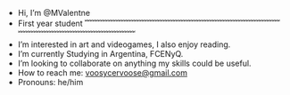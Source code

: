 -  Hi, I’m @MValentne
-  First year student
﹌﹌﹌﹌﹌﹌﹌﹌﹌﹌﹌﹌﹌﹌﹌﹌﹌﹌﹌﹌﹌﹌﹌﹌﹌﹌﹌﹌﹌﹌﹌﹌﹌﹌﹌﹌﹌﹌﹌﹌
-  I’m interested in art and videogames, I also enjoy reading.
-  I’m currently Studying in Argentina, FCENyQ.
-  I’m looking to collaborate on anything my skills could be useful.
-  How to reach me: voosycervoose@gmail.com
-  Pronouns: he/him

<!---
MValentne/MValentne is a ✨ special ✨ repository because its `README.md` (this file) appears on your GitHub profile.
You can click the Preview link to take a look at your changes.
--->
